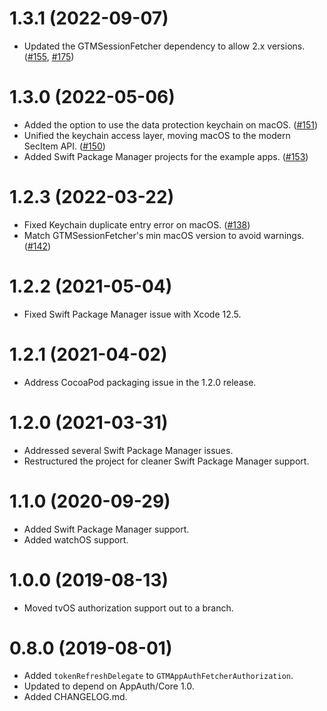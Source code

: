 # 1.3.1 (2022-09-07)

* Updated the GTMSessionFetcher dependency to allow 2.x versions. ([#155](https://github.com/google/GTMAppAuth/pull/155), [#175](https://github.com/google/GTMAppAuth/pull/175))

# 1.3.0 (2022-05-06)

* Added the option to use the data protection keychain on macOS. ([#151](https://github.com/google/GTMAppAuth/pull/151))
* Unified the keychain access layer, moving macOS to the modern SecItem API. ([#150](https://github.com/google/GTMAppAuth/pull/150))
* Added Swift Package Manager projects for the example apps. ([#153](https://github.com/google/GTMAppAuth/pull/153))

# 1.2.3 (2022-03-22)

* Fixed Keychain duplicate entry error on macOS. ([#138](https://github.com/google/GTMAppAuth/pull/138))
* Match GTMSessionFetcher's min macOS version to avoid warnings. ([#142](https://github.com/google/GTMAppAuth/pull/142))

# 1.2.2 (2021-05-04)

* Fixed Swift Package Manager issue with Xcode 12.5.

# 1.2.1 (2021-04-02)

* Address CocoaPod packaging issue in the 1.2.0 release.

# 1.2.0 (2021-03-31)

* Addressed several Swift Package Manager issues.
* Restructured the project for cleaner Swift Package Manager support.

# 1.1.0 (2020-09-29)

* Added Swift Package Manager support.
* Added watchOS support.

# 1.0.0 (2019-08-13)

* Moved tvOS authorization support out to a branch.

# 0.8.0 (2019-08-01)

* Added `tokenRefreshDelegate` to `GTMAppAuthFetcherAuthorization`.
* Updated to depend on AppAuth/Core 1.0.
* Added CHANGELOG.md.
